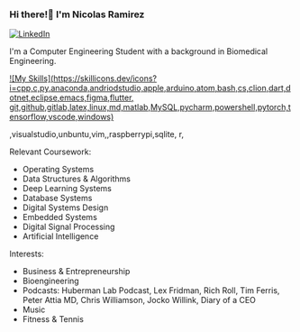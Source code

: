 ### Hi there!👋 I'm Nicolas Ramirez

[
    ![LinkedIn](https://img.shields.io/badge/LinkedIn-0077B5?style=for-the-badge&logo=linkedin&logoColor=white)
](https://www.linkedin.com/in/nicolas-ramirez-pm/)

I'm a Computer Engineering Student with a background in Biomedical Engineering. 

[![My Skills](https://skillicons.dev/icons?i=cpp,c,py,anaconda,andriodstudio,apple,arduino,atom,bash,cs,clion,dart,dotnet,eclipse,emacs,figma,flutter, git,github,gitlab,latex,linux,md,matlab,MySQL,pycharm,powershell,pytorch,tensorflow,vscode,windows)](https://skillicons.dev)

,visualstudio,unbuntu,vim,,raspberrypi,sqlite, r,

Relevant Coursework:
- Operating Systems
- Data Structures & Algorithms
- Deep Learning Systems
- Database Systems
- Digital Systems Design
- Embedded Systems
- Digital Signal Processing
- Artificial Intelligence

Interests:
- Business & Entrepreneurship
- Bioengineering
- Podcasts: Huberman Lab Podcast, Lex Fridman, Rich Roll, Tim Ferris, Peter Attia MD, Chris Williamson, Jocko Willink, Diary of a CEO
- Music
- Fitness & Tennis



<!--
**Pikanick/Pikanick** is a ✨ _special_ ✨ repository because its `README.md` (this file) appears on your GitHub profile.

Here are some ideas to get you started:

- 🔭 I’m currently working on ...
- 🌱 I’m currently learning ...
- 👯 I’m looking to collaborate on ...
- 🤔 I’m looking for help with ...
- 💬 Ask me about ...
- 📫 How to reach me: ...
- 😄 Pronouns: ...
- ⚡ Fun fact: ...
-->
